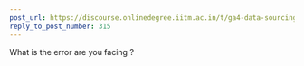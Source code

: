 ```yaml
---
post_url: https://discourse.onlinedegree.iitm.ac.in/t/ga4-data-sourcing-discussion-thread-tds-jan-2025/165959/328
reply_to_post_number: 315
---
```

What is the error are you facing ?
